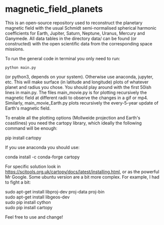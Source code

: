 # magnetic_field_planets

This is an open-source repository used to reconstruct the planetary magnetic field with the usual Schmidt semi-normalised spherical harmonic coefficients for Earth, Jupiter, Saturn, Neptune, Uranus, Mercury and Ganymede. All data tables in the directory data/ can be found (or constructed) with the open scientific data from the corresponding space missions.

To run the general code in terminal you only need to run:

    python main.py

(or python3, depends on your system). Otherwise use anaconda, jupyter, etc. This will make surface (in latitude and longitude) plots of whatever planet and radius you chose. You should play around with the first 50ish lines in main.py. The files main_movie.py is for plotting recursively the magnetic field at different radii to observe the changes in a gif or mp4. Similarly, main_movie_Earth.py plots recursively the every-5-year update of Earth's magnetic field. 

To enable all the plotting options (Mollweide projection and Earth's coastlines) you need the cartopy library, which ideally the following command will be enough:

pip install cartopy

If you use anaconda you should use:

conda install -c conda-forge cartopy

For specific solution look in https://scitools.org.uk/cartopy/docs/latest/installing.html, or as the powerful Mr Google. Some ubuntu version are a bit more complex. For example, I had to fight a bit:

sudo apt-get install libproj-dev proj-data proj-bin  
sudo apt-get install libgeos-dev  
sudo pip install cython  
sudo pip install cartopy

Feel free to use and change!

